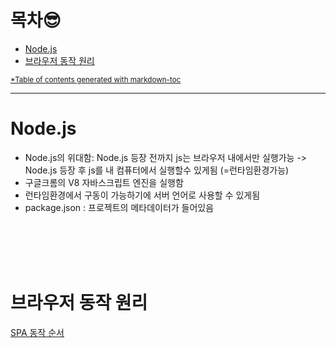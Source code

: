 # 목차😎
- [Node.js](#nodejs)
- [브라우저 동작 원리](#브라우저-동작-원리)

<small><a href='https://magnetikonline.github.io/markdown-toc-generate/'> *Table of contents generated with markdown-toc</a></small>

***

# Node.js
- Node.js의 위대함: Node.js 등장 전까지 js는 브라우저 내에서만 실행가능 -> Node.js 등장 후 js를 내 컴퓨터에서 실행할수 있게됨 (=런타임환경가능)
- 구글크롬의 V8 자바스크립트 엔진을 실행함
- 런타임환경에서 구동이 가능하기에 서버 언어로 사용할 수 있게됨
- package.json : 프로젝트의 메타데이터가 들어있음

<br><br><br><br>
# 브라우저 동작 원리
[SPA 동작 순서](https://sowon-dev.github.io/2022/07/11/220712React-spa/)
